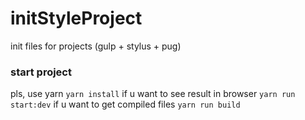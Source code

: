 # initStyleProject
init files for projects (gulp + stylus + pug)

### start project
pls, use yarn 
`yarn install`
if u want to see result in browser
`yarn run start:dev`
if u want to get compiled files
`yarn run build`

